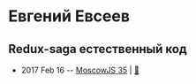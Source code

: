 # Евгений Евсеев

## Redux-saga естественный код
- 2017 Feb 16 -- [MoscowJS 35](https://youtu.be/W4Eboykd8XY?t=6868)  | [:notebook:](http://slides.com/pelid80/redux-saga)  
